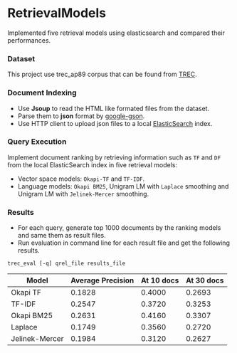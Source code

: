 # RetrievalModels
Implemented five retrieval models using elasticsearch and compared their performances.

### Dataset
This project use trec_ap89 corpus that can be found from [TREC](http://trec.nist.gov/data.html).

### Document Indexing
  * Use **Jsoup** to read the HTML like formated files from the dataset.
  * Parse them to **json** format by [google-gson](https://github.com/google/gson).
  * Use HTTP client to upload json files to a local [ElasticSearch](https://www.elastic.co/products/elasticsearch) index.

### Query Execution
Implement document ranking by retrieving information such as `TF` and `DF` from the local ElasticSearch index in five retrieval models:
  * Vector space models: `Okapi-TF` and `TF-IDF`.
  * Language models: `Okapi BM25`, Unigram LM with `Laplace` smoothing and Unigram LM with `Jelinek-Mercer` smoothing.
  
### Results
  * For each query, generate top 1000 documents by the ranking models and same them as result files.
  * Run evaluation in command line for each result file and get the following results.
  ```
  trec_eval [-q] qrel_file results_file
  ```


|Model          |Average Precision|At 10 docs|At 30 docs|
| ------------- | --------------- |----------|----------|
| Okapi TF      | 0.1828          | 0.4000   | 0.2693   |
| TF-IDF        | 0.2547          | 0.3720   | 0.3253   |
| Okapi BM25    | 0.2631          | 0.4160   | 0.3307   |
| Laplace       | 0.1749          | 0.3560   | 0.2720   |
| Jelinek-Mercer| 0.1984          | 0.3120   | 0.2627   |

